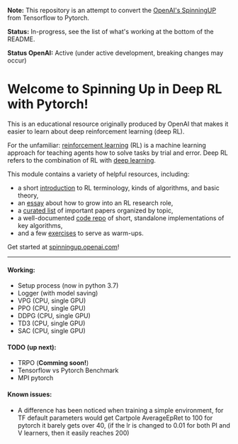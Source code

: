 **Note:** This repository is an attempt to convert the [OpenAI's SpinningUP](https://github.com/openai/spinningup/) from Tensorflow to Pytorch.

**Status:** In-progress, see the list of what's working at the bottom of the README.

**Status OpenAI:** Active (under active development, breaking changes may occur)

Welcome to Spinning Up in Deep RL with Pytorch! 
===============================================

This is an educational resource originally produced by OpenAI that makes it easier to learn about deep reinforcement learning (deep RL).

For the unfamiliar: [reinforcement learning](https://en.wikipedia.org/wiki/Reinforcement_learning) (RL) is a machine learning approach for teaching agents how to solve tasks by trial and error. Deep RL refers to the combination of RL with [deep learning](http://ufldl.stanford.edu/tutorial/).

This module contains a variety of helpful resources, including:

- a short [introduction](https://spinningup.openai.com/en/latest/spinningup/rl_intro.html) to RL terminology, kinds of algorithms, and basic theory,
- an [essay](https://spinningup.openai.com/en/latest/spinningup/spinningup.html) about how to grow into an RL research role,
- a [curated list](https://spinningup.openai.com/en/latest/spinningup/keypapers.html) of important papers organized by topic,
- a well-documented [code repo](https://github.com/openai/spinningup) of short, standalone implementations of key algorithms,
- and a few [exercises](https://spinningup.openai.com/en/latest/spinningup/exercises.html) to serve as warm-ups.

Get started at [spinningup.openai.com](https://spinningup.openai.com)!


----------
#### Working:
* Setup process (now in python 3.7)
* Logger (with model saving)
* VPG (CPU, single GPU)
* PPO (CPU, single GPU)
* DDPG (CPU, single GPU)
* TD3 (CPU, single GPU)
* SAC (CPU, single GPU)

#### TODO (up next):
* TRPO (**Comming soon!**)
* Tensorflow vs Pytorch Benchmark
* MPI pytorch

#### Known issues:
* A difference has been noticed when training a simple environment, for TF default parameters would get Cartpole AverageEpRet to 100  for pytorch it barely gets over 40, (if the lr is changed to 0.01 for both PI and V learners, then it easily reaches 200)